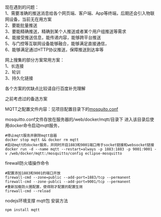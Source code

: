 现在遇到的问题：  
1、需要准确的推送消息给各个网页端、客户端、App等终端，后期还会引入物联网设备，当前无在用方案  
2、要能批量推送  
3、要能精确推送，精确到某个人推送或者某个用户组推送等需求  
4、能接受推送信息，能传递内容，能够跨平台推送  
5、与门控等互联网设备能够融合，能够满足直接通信，  
6、能够满足通过HTTP协议推送，保障推送到达率等  

网上搜集的部分方案常用方案：  
1、长连接  
2、轮训  
3、持久化链接  

各个方案的优缺点比较请自行百度补充理解  

之前考虑过的备选方案  

MQTT之配置文件内容：见项目配置目录下的[mosquito.conf](../mosquitto.conf) 

mosquitto.conf文件存放在服务器的/web/docker/mqtt/目录下
进入该目录后使用docker命令启动mqtt服务，
```
#停止mqtt服务并删除mqtt容器
docker stop mqtt && docker rm mqtt
#启动mqtt的docker服务，并同时开启1883和9001端口用于socket链接和websocket链接
docker run -d --name mqtt --restart=always -p 1883:1883 -p 9001:9001 -v /web/docker/mqtt:/mosquitto/config eclipse-mosquitto
```
firewall防火墙操作命令
```
#配置添加1883和9001的端口开放
firewall-cmd --zone=public --add-port=1883/tcp --permanent
firewall-cmd --zone-publci --add-port=9001/tcp --permanent
#重新加载防火圈配置，使得刚才配置的配置生效
firewall-cmd --reload
```
nodejs环境支撑 mqtt包
安装方法
```
npm install mqtt
```
